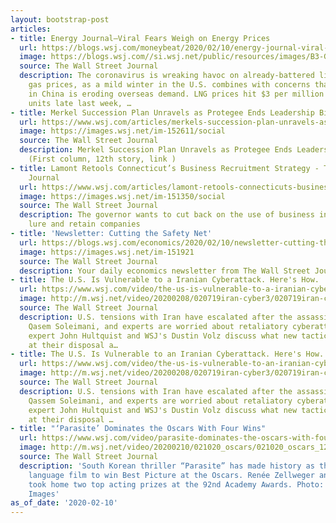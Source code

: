 ```yaml
---
layout: bootstrap-post
articles:
- title: Energy Journal—Viral Fears Weigh on Energy Prices
  url: https://blogs.wsj.com/moneybeat/2020/02/10/energy-journal-viral-fears-weigh-on-energy-prices/
  image: https://blogs.wsj.com//si.wsj.net/public/resources/images/B3-GB671_Engie_P_20200210083907.jpg
  source: The Wall Street Journal
  description: The coronavirus is wreaking havoc on already-battered liquefied natural
    gas prices, as a mild winter in the U.S. combines with concerns that the outbreak
    in China is eroding overseas demand. LNG prices hit $3 per million British thermal
    units late last week, …
- title: Merkel Succession Plan Unravels as Protegee Ends Leadership Bid...
  url: https://www.wsj.com/articles/merkels-succession-plan-unravels-as-protege-ends-leadership-bid-11581327570
  image: https://images.wsj.net/im-152611/social
  source: The Wall Street Journal
  description: Merkel Succession Plan Unravels as Protegee Ends Leadership Bid...
    (First column, 12th story, link )
- title: Lamont Retools Connecticut’s Business Recruitment Strategy - The Wall Street
    Journal
  url: https://www.wsj.com/articles/lamont-retools-connecticuts-business-recruitment-strategy-11581336000
  image: https://images.wsj.net/im-151350/social
  source: The Wall Street Journal
  description: The governor wants to cut back on the use of business incentives to
    lure and retain companies
- title: 'Newsletter: Cutting the Safety Net'
  url: https://blogs.wsj.com/economics/2020/02/10/newsletter-cutting-the-safety-net/
  image: https://images.wsj.net/im-151921
  source: The Wall Street Journal
  description: Your daily economics newsletter from The Wall Street Journal.
- title: The U.S. Is Vulnerable to a Iranian Cyberattack. Here's How.
  url: https://www.wsj.com/video/the-us-is-vulnerable-to-a-iranian-cyberattack-here-how/B6497128-B67B-4CB9-ACDE-58888D82BD8E.html
  image: http://m.wsj.net/video/20200208/020719iran-cyber3/020719iran-cyber3_1280x720.jpg
  source: The Wall Street Journal
  description: U.S. tensions with Iran have escalated after the assassination of Gen.
    Qasem Soleimani, and experts are worried about retaliatory cyberattacks. Cybersecurity
    expert John Hultquist and WSJ's Dustin Volz discuss what new tactics hackers have
    at their disposal a…
- title: The U.S. Is Vulnerable to an Iranian Cyberattack. Here's How.
  url: https://www.wsj.com/video/the-us-is-vulnerable-to-an-iranian-cyberattack-here-how/B6497128-B67B-4CB9-ACDE-58888D82BD8E.html
  image: http://m.wsj.net/video/20200208/020719iran-cyber3/020719iran-cyber3_1280x720.jpg
  source: The Wall Street Journal
  description: U.S. tensions with Iran have escalated after the assassination of Gen.
    Qassem Soleimani, and experts are worried about retaliatory cyberattacks. Cybersecurity
    expert John Hultquist and WSJ's Dustin Volz discuss what new tactics hackers have
    at their disposal …
- title: "‘Parasite’ Dominates the Oscars With Four Wins"
  url: https://www.wsj.com/video/parasite-dominates-the-oscars-with-four-wins/F72E065F-9F47-4EAA-8620-78FFA8B431F0.html
  image: http://m.wsj.net/video/20200210/021020_oscars/021020_oscars_1280x720.jpg
  source: The Wall Street Journal
  description: 'South Korean thriller “Parasite” has made history as the first non-English
    language film to win Best Picture at the Oscars. Renée Zellweger and Joaquin Phoenix
    took home two top acting prizes at the 92nd Academy Awards. Photo: Amy Sussman/Getty
    Images'
as_of_date: '2020-02-10'
---
```


